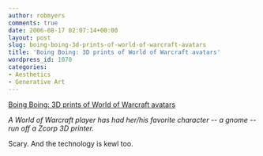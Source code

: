 ```yaml
---
author: robmyers
comments: true
date: 2006-08-17 02:07:14+00:00
layout: post
slug: boing-boing-3d-prints-of-world-of-warcraft-avatars
title: 'Boing Boing: 3D prints of World of Warcraft avatars'
wordpress_id: 1070
categories:
- Aesthetics
- Generative Art
---
```


[Boing Boing: 3D prints of World of Warcraft avatars](http://www.boingboing.net/2006/08/11/3d_prints_of_world_o.html)  
  
_A World of Warcraft player has had her/his favorite character -- a gnome -- run off a Zcorp 3D printer._  
  
Scary. And the technology is kewl too.  


